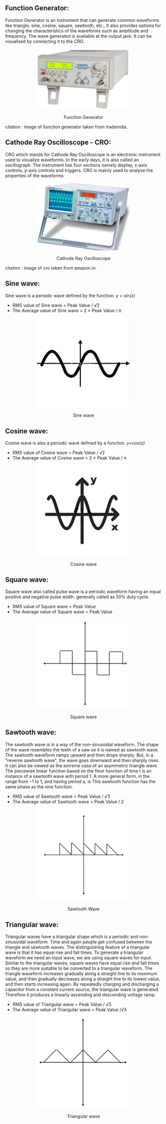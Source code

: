 ## Function Generator:
  Function Generator is an instrument that can generate common waveforms like triangle, sine, cosine, square, sawtooth, etc., It also provides options for changing the characteristics of the waveforms such as amplitude and frequency. The wave generated is available at the output jack. It can be visualised by connecting it to the CRO.

<p align="center">
    <img  width="300" heigth="250" alt="Function Generator" title="Function Generator" src="images/functiongenerator.PNG">
	<figcaption align="center" >Function Generator</figcaption>
</p>

  citation : image of function generator taken from tradeindia.

## Cathode Ray Oscilloscope - CRO:
  CRO which stands for Cathode Ray Oscilloscope is an electronic instrument used to visualize waveforms. In the early days, it is also called an oscillograph. The instrument has four sections namely display, x-axis controls, y-axis controls and triggers.
	CRO is mainly used to analyse the properties of the waveforms  

  <p align="center">
      <img  width="300" heigth="250" alt="CRO" title="Cathode Ray Oscilloscope" src="images/cro.PNG">
	<figcaption align="center" >Cathode Ray Oscilloscope</figcaption>
  </p>

  citation : image of cro taken from amazon.in.

## Sine wave:
Sine wave is a periodic wave defined by the function.
*y = sin(x)*
- RMS value of Sine wave = Peak Value / √2
- The Average value of Sine wave =  2 × Peak Value / π

<p align="center">
    <img  width="300" heigth="250" alt="Sinewave" title="Sinewave" src="images/sine_periodic.png">
	<figcaption align="center">Sine wave</figcaption>
</p>


## Cosine wave:
Cosine wave is also a periodic wave defined by a function.
*y=cos(x)*
- RMS value of Cosine wave = Peak Value / √2
- The Average value of Cosine wave =  2 × Peak Value / π

<p align="center">
    <img  width="300" heigth="250" alt="cosine_wave" title="Cosine wave" src="images/cos.png">
	<figcaption align="center" >Cosine wave</figcaption>
</p>


## Square wave:
Square wave also called pulse wave is a periodic waveform having an equal positive and negative pulse width.
generally called as 50% duty cycle.
- RMS value of Square wave = Peak Value
- The Average value of Square wave =   Peak Value


<p align="center">
    <img  width="300" heigth="250" title="Square wave" alt="square_wave" src="images/square.png">
	<figcaption align="center">Square wave</figcaption>
</p>


## Sawtooth wave:
  The sawtooth wave is in a way of the non-sinusoidal waveform. The shape of the wave resembles the teeth of a saw so it is named as sawtooth wave. The sawtooth waveform ramps upward and then drops sharply. But, in a "reverse sawtooth wave", the wave goes downward and then sharply rises. It can also be viewed as the extreme case of an asymmetric triangle wave. The piecewise linear function based on the floor function of time t is an instance of a sawtooth wave with period 1. A more general form, in the range from −1 to 1, and having period a, is This sawtooth function has the same phase as the sine function.
  - RMS value of Sawtooth wave =  Peak Value / √3
  - The Average value of Sawtooth wave =   Peak Value / 2

  <p align="center">
      <img  width="300" heigth="250" alt="sawtooth_wave" title="Sawtooth wave" src="images/sawtooth.PNG">
	<figcaption align="center" >Sawtooth Wave</figcaption>
  </p>


## Triangular wave:
Triangular waves have a triangular shape which is a periodic and non-sinusoidal waveform. Time and again people get confused between the triangle and sawtooth waves. The distinguishing feature of a triangular wave is that it has equal rise and fall times. To generate a triangular waveform we need an input wave, we are using square waves for input. Similar to the triangular waves, square waves have equal rise and fall times so they are more suitable to be converted to a triangular waveform. The triangle waveform increases gradually along a straight line to its maximum value, and then gradually decreases along a straight line to its lowest value, and then starts increasing again.
By repeatedly charging and discharging a capacitor from a constant current source, the triangular wave is generated. Therefore it produces a linearly ascending and descending voltage ramp.
- RMS value of  Triangular wave =  Peak Value / √3
- The Average value of Triangular wave =   Peak Value /√3


<p align="center">
    <img  width="300" heigth="250" alt="triangular_wave" title="Triangular wave" src="images/triangular.PNG">
	<figcaption align="center" >Triangular wave</figcaption>
</p>
